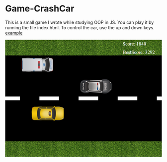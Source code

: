 # Game-CrashCar

This is a small game I wrote while studying OOP in JS. You can play it by running the file index.html.
To control the car, use the up and down keys.
[example](https://andrewprk.github.io/Game-CrashCar/)

![screenshot](./screenshot.png)
